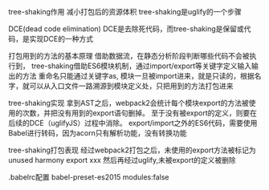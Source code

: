 tree-shaking作用
减小打包后的资源体积
tree-shaking是uglify的一个步骤

DCE(dead code elimination)
DCE是去除死代码，而tree-shaking是保留或代码，是实现DCE的一种方式


打包用到的方法的基本原理
借助数据流，在静态分析阶段判断哪些代码不会被执行到，
tree-shaking借助ES6模块机制，通过import/export等关键字定义输入输出的方法
重命名只能通过关键字as,
模块一旦被import进来，就是只读的，根据名字，就可以从入口文件一路溯源到模块定义处，只把用到的方法打包进来


tree-shaking实现
拿到AST之后，webpack2会统计每个模块export的方法被使用的次数，并把没有用到的export语句删掉。
至于没有被export的定义，则要在后续的DCE（uglifyJS）过程中消除。
export/import之外的ES6代码，需要使用Babel进行转码，因为acorn只有解析功能，没有转换功能


tree-shaking打包表现
经过webpack2打包之后，未使用的export方法被标记为unused harmony export xxx
然后再经过uglify,未被export的定义被删除


.babelrc配置
babel-preset-es2015
modules:false
